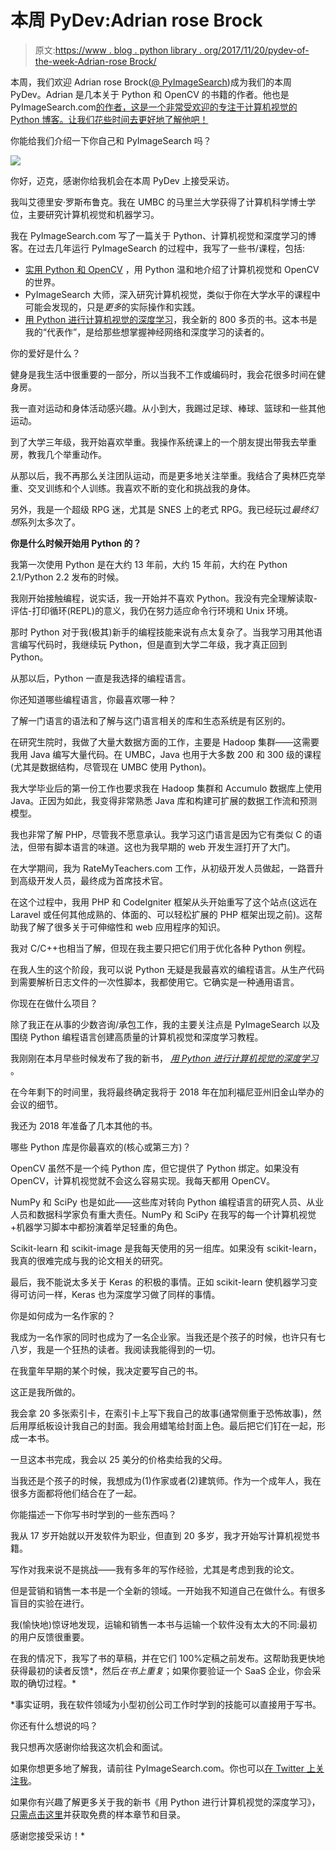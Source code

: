 # 本周 PyDev:Adrian rose Brock

> 原文:[https://www . blog . python library . org/2017/11/20/pydev-of-the-week-Adrian-rose Brock/](https://www.blog.pythonlibrary.org/2017/11/20/pydev-of-the-week-adrian-rosebrock/)

本周，我们欢迎 Adrian rose Brock([@ PyImageSearch](https://twitter.com/PyImageSearch))成为我们的本周 PyDev。Adrian 是几本关于 Python 和 OpenCV 的书籍的作者。他也是 PyImageSearch.com[的作者，这是一个非常受欢迎的专注于计算机视觉的 Python 博客。让我们花些时间去更好地了解他吧！](https://www.pyimagesearch.com/)

你能给我们介绍一下你自己和 PyImageSearch 吗？

![](../Images/6a394a0a6331148e70fd30e917a34c6d.png)

你好，迈克，感谢你给我机会在本周 PyDev 上接受采访。

我叫艾德里安·罗斯布鲁克。我在 UMBC 的马里兰大学获得了计算机科学博士学位，主要研究计算机视觉和机器学习。

我在 PyImageSearch.com 写了一篇关于 Python、计算机视觉和深度学习的博客。在过去几年运行 PyImageSearch 的过程中，我写了一些书/课程，包括:

*   [实用 Python 和 OpenCV](https://www.pyimagesearch.com/practical-python-opencv/) ，用 Python 温和地介绍了计算机视觉和 OpenCV 的世界。
*   PyImageSearch 大师，深入研究计算机视觉，类似于你在大学水平的课程中可能会发现的，只是*更多*的实际操作和实践。
*   [用 Python 进行计算机视觉的深度学习](https://www.pyimagesearch.com/deep-learning-computer-vision-python-book/)，我全新的 800 多页的书。这本书是我的“代表作”，是给那些想掌握神经网络和深度学习的读者的。

你的爱好是什么？

健身是我生活中很重要的一部分，所以当我不工作或编码时，我会花很多时间在健身房。

我一直对运动和身体活动感兴趣。从小到大，我踢过足球、棒球、篮球和一些其他运动。

到了大学三年级，我开始喜欢举重。我操作系统课上的一个朋友提出带我去举重房，教我几个举重动作。

从那以后，我不再那么关注团队运动，而是更多地关注举重。我结合了奥林匹克举重、交叉训练和个人训练。我喜欢不断的变化和挑战我的身体。

另外，我是一个超级 RPG 迷，尤其是 SNES 上的老式 RPG。我已经玩过*最终幻想*系列太多次了。

**你是什么时候开始用 Python 的？**

我第一次使用 Python 是在大约 13 年前，大约 15 年前，大约在 Python 2.1/Python 2.2 发布的时候。

我刚开始接触编程，说实话，我一开始并不喜欢 Python。我没有完全理解读取-评估-打印循环(REPL)的意义，我仍在努力适应命令行环境和 Unix 环境。

那时 Python 对于我(极其)新手的编程技能来说有点太复杂了。当我学习用其他语言编写代码时，我继续玩 Python，但是直到大学二年级，我才真正回到 Python。

从那以后，Python 一直是我选择的编程语言。

你还知道哪些编程语言，你最喜欢哪一种？

了解一门语言的语法和了解与这门语言相关的库和生态系统是有区别的。

在研究生院时，我做了大量大数据方面的工作，主要是 Hadoop 集群——这需要我用 Java 编写大量代码。在 UMBC，Java 也用于大多数 200 和 300 级的课程(尤其是数据结构，尽管现在 UMBC 使用 Python)。

我大学毕业后的第一份工作也要求我在 Hadoop 集群和 Accumulo 数据库上使用 Java。正因为如此，我变得非常熟悉 Java 库和构建可扩展的数据工作流和预测模型。

我也非常了解 PHP，尽管我不愿意承认。我学习这门语言是因为它有类似 C 的语法，但带有脚本语言的味道。这也为我早期的 web 开发生涯打开了大门。

在大学期间，我为 RateMyTeachers.com 工作，从初级开发人员做起，一路晋升到高级开发人员，最终成为首席技术官。

在这个过程中，我用 PHP 和 CodeIgniter 框架从头开始重写了这个站点(这远在 Laravel 或任何其他成熟的、体面的、可以轻松扩展的 PHP 框架出现之前)。这帮助我了解了很多关于可伸缩性和 web 应用程序的知识。

我对 C/C++也相当了解，但现在我主要只把它们用于优化各种 Python 例程。

在我人生的这个阶段，我可以说 Python 无疑是我最喜欢的编程语言。从生产代码到需要解析日志文件的一次性脚本，我都使用它。它确实是一种通用语言。

你现在在做什么项目？

除了我正在从事的少数咨询/承包工作，我的主要关注点是 PyImageSearch 以及围绕 Python 编程语言创建高质量的计算机视觉和深度学习教程。

我刚刚在本月早些时候发布了我的新书， [*用 Python 进行计算机视觉的深度学习*](https://www.pyimagesearch.com/deep-learning-computer-vision-python-book/) 。

在今年剩下的时间里，我将最终确定我将于 2018 年在加利福尼亚州旧金山举办的会议的细节。

我还为 2018 年准备了几本其他的书。

哪些 Python 库是你最喜欢的(核心或第三方)？

OpenCV 虽然不是一个纯 Python 库，但它提供了 Python 绑定。如果没有 OpenCV，计算机视觉就不会这么容易实现。我每天都用 OpenCV。

NumPy 和 SciPy 也是如此——这些库对转向 Python 编程语言的研究人员、从业人员和数据科学家负有重大责任。NumPy 和 SciPy 在我写的每一个计算机视觉+机器学习脚本中都扮演着举足轻重的角色。

Scikit-learn 和 scikit-image 是我每天使用的另一组库。如果没有 scikit-learn，我真的很难完成与我的论文相关的研究。

最后，我不能说太多关于 Keras 的积极的事情。正如 scikit-learn 使机器学习变得可访问一样，Keras 也为深度学习做了同样的事情。

你是如何成为一名作家的？

我成为一名作家的同时也成为了一名企业家。当我还是个孩子的时候，也许只有七八岁，我是一个狂热的读者。我阅读我能得到的一切。

在我童年早期的某个时候，我决定要写自己的书。

这正是我所做的。

我会拿 20 多张索引卡，在索引卡上写下我自己的故事(通常侧重于恐怖故事)，然后用厚纸板设计我自己的封面。我会用蜡笔给封面上色。最后把它们钉在一起，形成一本书。

一旦这本书完成，我会以 25 美分的价格卖给我的父母。

当我还是个孩子的时候，我想成为(1)作家或者(2)建筑师。作为一个成年人，我在很多方面都将他们结合在了一起。

你能描述一下你写书时学到的一些东西吗？

我从 17 岁开始就以开发软件为职业，但直到 20 多岁，我才开始写计算机视觉书籍。

写作对我来说不是挑战——我有多年的写作经验，尤其是考虑到我的论文。

但是营销和销售一本书是一个全新的领域。一开始我不知道自己在做什么。有很多盲目的实验在进行。

我(愉快地)惊讶地发现，运输和销售一本书与运输一个软件没有太大的不同:最初的用户反馈很重要。

在我的情况下，我写了书的草稿，并在它们 100%定稿之前发布。这帮助我更快地获得最初的读者反馈*，然后*在书上重复*；如果你要验证一个 SaaS 企业，你会采取的确切过程。*

 *事实证明，我在软件领域为小型初创公司工作时学到的技能可以直接用于写书。

你还有什么想说的吗？

我只想再次感谢你给我这次机会和面试。

如果你想更多地了解我，请前往 PyImageSearch.com。你也可以[在 Twitter 上关注我](https://twitter.com/PyImageSearch)。

如果你有兴趣了解更多关于我的新书《用 Python 进行计算机视觉的深度学习》，[只需点击这里](https://www.pyimagesearch.com/deep-learning-computer-vision-python-book/)并获取免费的样本章节和目录。

感谢您接受采访！*